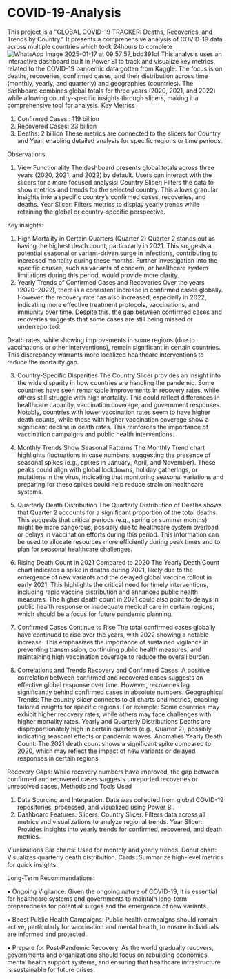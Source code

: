 # COVID-19-Analysis
This project is a "GLOBAL COVID-19 TRACKER: Deaths, Recoveries, and Trends by Country." It presents a comprehensive analysis of COVID-19 data across multiple countries which took 24hours to complete
![WhatsApp Image 2025-01-17 at 09 57 57_bdd391cf](https://github.com/user-attachments/assets/ed8ee057-01a0-459a-aea6-509369f6e4c6)
This analysis uses an interactive dashboard built in Power BI to track and visualize key metrics related to the COVID-19 pandemic data gotten from Kaggle. The focus is on deaths, recoveries, confirmed cases, and their distribution across time (monthly, yearly, and quarterly) and geographies (countries).
The dashboard combines global totals for three years (2020, 2021, and 2022) while allowing country-specific insights through slicers, making it a comprehensive tool for analysis.
Key Metrics
1. Confirmed Cases : 119 billion
2. Recovered Cases: 23 billion
3. Deaths: 2 billion
These metrics are connected to the slicers for Country and Year, enabling detailed analysis for specific regions or time periods.

Observations
1. View Functionality
The dashboard presents global totals across three years (2020, 2021, and 2022) by default. Users can interact with the slicers for a more focused analysis:
Country Slicer: Filters the data to show metrics and trends for the selected country. This allows granular insights into a specific country’s confirmed cases, recoveries, and deaths.
Year Slicer: Filters metrics to display yearly trends while retaining the global or country-specific perspective.

 Key insights:
1. High Mortality in Certain Quarters (Quarter 2)
Quarter 2 stands out as having the highest death count, particularly in 2021. This suggests a potential seasonal or variant-driven surge in infections, contributing to increased mortality during these months. Further investigation into the specific causes, such as variants of concern, or healthcare system limitations during this period, would provide more clarity.
2. Yearly Trends of Confirmed Cases and Recoveries
Over the years (2020–2022), there is a consistent increase in confirmed cases globally. However, the recovery rate has also increased, especially in 2022, indicating more effective treatment protocols, vaccinations, and immunity over time. Despite this, the gap between confirmed cases and recoveries suggests that some cases are still being missed or underreported.

Death rates, while showing improvements in some regions (due to vaccinations or other interventions), remain significant in certain countries. This discrepancy warrants more localized healthcare interventions to reduce the mortality gap.

3. Country-Specific Disparities
The Country Slicer provides an insight into the wide disparity in how countries are handling the pandemic. Some countries have seen remarkable improvements in recovery rates, while others still struggle with high mortality. This could reflect differences in healthcare capacity, vaccination coverage, and government responses.
Notably, countries with lower vaccination rates seem to have higher death counts, while those with higher vaccination coverage show a significant decline in death rates. This reinforces the importance of vaccination campaigns and public health interventions.

5. Monthly Trends Show Seasonal Patterns
The Monthly Trend chart highlights fluctuations in case numbers, suggesting the presence of seasonal spikes (e.g., spikes in January, April, and November). These peaks could align with global lockdowns, holiday gatherings, or mutations in the virus, indicating that monitoring seasonal variations and preparing for these spikes could help reduce strain on healthcare systems.
6. Quarterly Death Distribution
The Quarterly Distribution of Deaths shows that Quarter 2 accounts for a significant proportion of the total deaths. This suggests that critical periods (e.g., spring or summer months) might be more dangerous, possibly due to healthcare system overload or delays in vaccination efforts during this period.
This information can be used to allocate resources more efficiently during peak times and to plan for seasonal healthcare challenges.
7. Rising Death Count in 2021 Compared to 2020
The Yearly Death Count chart indicates a spike in deaths during 2021, likely due to the emergence of new variants and the delayed global vaccine rollout in early 2021. This highlights the critical need for timely interventions, including rapid vaccine distribution and enhanced public health measures.
The higher death count in 2021 could also point to delays in public health response or inadequate medical care in certain regions, which should be a focus for future pandemic planning.

9. Confirmed Cases Continue to Rise
The total confirmed cases globally have continued to rise over the years, with 2022 showing a notable increase. This emphasizes the importance of sustained vigilance in preventing transmission, continuing public health measures, and maintaining high vaccination coverage to reduce the overall burden.
3. Correlations and Trends
Recovery and Confirmed Cases:
A positive correlation between confirmed and recovered cases suggests an effective global response over time.
However, recoveries lag significantly behind confirmed cases in absolute numbers.
Geographical Trends:
The country slicer connects to all charts and metrics, enabling tailored insights for specific regions. For example:
Some countries may exhibit higher recovery rates, while others may face challenges with higher mortality rates.
Yearly and Quarterly Distributions
Deaths are disproportionately high in certain quarters (e.g., Quarter 2), possibly indicating seasonal effects or pandemic waves.
Anomalies
Yearly Death Count:
The 2021 death count shows a significant spike compared to 2020, which may reflect the impact of new variants or delayed responses in certain regions.

Recovery Gaps:
While recovery numbers have improved, the gap between confirmed and recovered cases suggests unreported recoveries or unresolved cases.
Methods and Tools Used
1. Data Sourcing and Integration.
Data was collected from global COVID-19 repositories, processed, and visualized using Power BI.
2. Dashboard Features:
Slicers:
Country Slicer: Filters data across all metrics and visualizations to analyze regional trends.
Year Slicer: Provides insights into yearly trends for confirmed, recovered, and death metrics.

Viualizations
Bar charts: Used for monthly and yearly trends.
Donut chart: Visualizes quarterly death distribution.
Cards: Summarize high-level metrics for quick insights.

Long-Term Recommendations:

•	Ongoing Vigilance: Given the ongoing nature of COVID-19, it is essential for healthcare systems and governments to maintain long-term preparedness for potential surges and the emergence of new variants.

•	Boost Public Health Campaigns: Public health campaigns should remain active, particularly for vaccination and mental health, to ensure individuals are informed and protected.

•	Prepare for Post-Pandemic Recovery: As the world gradually recovers, governments and organizations should focus on rebuilding economies, mental health support systems, and ensuring that healthcare infrastructure is sustainable for future crises.

